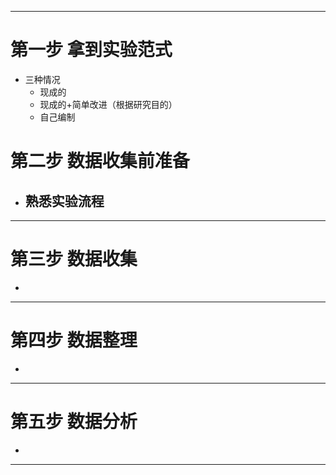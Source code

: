 ----
# 第一步 拿到实验范式
- 三种情况
	- 现成的
	- 现成的+简单改进（根据研究目的）
	- 自己编制
# 第二步 数据收集前准备
- 熟悉实验流程
	- 

---
# 第三步 数据收集
- 

----
# 第四步 数据整理
- 


---
# 第五步 数据分析
- 

----